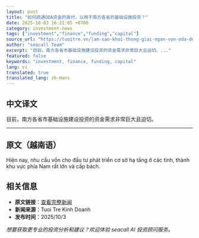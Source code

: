```yaml
---
layout: post
title: "如何疏通ODA资金的拨付，以用于南方各省的基础设施投资？"
date: 2025-10-03 16:21:05 +0700
category: investment-news
tags: ["investment","finance","funding","capital"]
source_url: "https://tuoitre.vn/lam-sao-khoi-thong-giai-ngan-von-oda-de-dau-tu-von-cho-ha-tang-cac-tinh-phia-nam-20251003184113801.htm"
author: "seacall Team"
excerpt: "目前，南方各省市基础设施建设投资的资金需求非常巨大且迫切。..."
featured: false
keywords: "investment, finance, funding, capital"
lang: vi
translated: true
translated_lang: zh-Hans
---
```


## 中文译文

目前，南方各省市基础设施建设投资的资金需求非常巨大且迫切。

---

## 原文（越南语）

Hiện nay, nhu cầu vốn cho đầu tư phát triển cơ sở hạ tầng ở các tỉnh, thành khu vực phía Nam rất lớn và cấp bách.

## 相关信息

- **原文链接**：[查看完整新闻](https://tuoitre.vn/lam-sao-khoi-thong-giai-ngan-von-oda-de-dau-tu-von-cho-ha-tang-cac-tinh-phia-nam-20251003184113801.htm)
- **新闻来源**：Tuoi Tre Kinh Doanh
- **发布时间**：2025/10/3

*想要获取更专业的投资分析和建议？欢迎体验 seacall AI 投资顾问服务。*